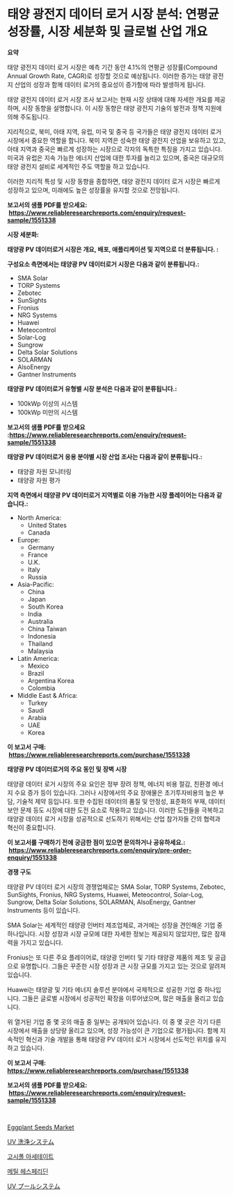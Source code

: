 <p><h1>태양 광전지 데이터 로거 시장 분석: 연평균 성장률, 시장 세분화 및 글로벌 산업 개요</h1></p><p><strong>요약</strong></p>
<p><p>태양 광전지 데이터 로거 시장은 예측 기간 동안 4.1%의 연평균 성장률(Compound Annual Growth Rate, CAGR)로 성장할 것으로 예상됩니다. 이러한 증가는 태양 광전지 산업의 성장과 함께 데이터 로거의 중요성이 증가함에 따라 발생하게 됩니다.</p><p>태양 광전지 데이터 로거 시장 조사 보고서는 현재 시장 상태에 대해 자세한 개요를 제공하며, 시장 동향을 설명합니다. 이 시장 동향은 태양 광전지 기술의 발전과 정책 지원에 의해 주도됩니다.</p><p>지리적으로, 북미, 아태 지역, 유럽, 미국 및 중국 등 국가들은 태양 광전지 데이터 로거 시장에서 중요한 역할을 합니다. 북미 지역은 성숙한 태양 광전지 산업을 보유하고 있고, 아태 지역과 중국은 빠르게 성장하는 시장으로 각자의 독특한 특징을 가지고 있습니다. 미국과 유럽은 지속 가능한 에너지 산업에 대한 투자를 늘리고 있으며, 중국은 대규모의 태양 광전지 설비로 세계적인 주도 역할을 하고 있습니다.</p><p>이러한 지리적 특성 및 시장 동향을 종합하면, 태양 광전지 데이터 로거 시장은 빠르게 성장하고 있으며, 미래에도 높은 성장률을 유지할 것으로 전망됩니다.</p></p>
<p><strong>보고서의 샘플 PDF를 받으세요: &nbsp;<a href="https://www.reliableresearchreports.com/enquiry/request-sample/1551338">https://www.reliableresearchreports.com/enquiry/request-sample/1551338</a></strong></p>
<p><strong>시장 세분화:</strong></p>
<p><strong> 태양광 PV 데이터로거 시장은 개요, 배포, 애플리케이션 및 지역으로 더 분류됩니다. :</strong></p>
<p><strong>구성요소 측면에서는 태양광 PV 데이터로거 시장은 다음과 같이 분류됩니다.:</strong></p>
<p><ul><li>SMA Solar</li><li>TORP Systems</li><li>Zebotec</li><li>SunSights</li><li>Fronius</li><li>NRG Systems</li><li>Huawei</li><li>Meteocontrol</li><li>Solar-Log</li><li>Sungrow</li><li>Delta Solar Solutions</li><li>SOLARMAN</li><li>AlsoEnergy</li><li>Gantner Instruments</li></ul></p>
<p><strong> 태양광 PV 데이터로거 유형별 시장 분석은 다음과 같이 분류됩니다.:</strong></p>
<p><ul><li>100kWp 이상의 시스템</li><li>100kWp 미만의 시스템</li></ul></p>
<p><strong>보고서의 샘플 PDF를 받으세요 :<a href="https://www.reliableresearchreports.com/enquiry/request-sample/1551338">https://www.reliableresearchreports.com/enquiry/request-sample/1551338</a></strong></p>
<p><strong> 태양광 PV 데이터로거 응용 분야별 시장 산업 조사는 다음과 같이 분류됩니다.:</strong></p>
<p><ul><li>태양광 자원 모니터링</li><li>태양광 자원 평가</li></ul></p>
<p><strong>지역 측면에서 태양광 PV 데이터로거 지역별로 이용 가능한 시장 플레이어는 다음과 같습니다.:</strong></p>
<p><ul>
    <li>
        North America:
        <ul>
            <li>United States</li>
            <li>Canada</li>
        </ul>
    </li>
    <li>
        Europe:
        <ul>
            <li>Germany</li>
            <li>France</li>
            <li>U.K.</li>
            <li>Italy</li>
            <li>Russia</li>
        </ul>
    </li>
    <li>
        Asia-Pacific:
        <ul>
            <li>China</li>
            <li>Japan</li>
            <li>South Korea</li>
            <li>India</li>
            <li>Australia</li>
            <li>China Taiwan</li>
            <li>Indonesia</li>
            <li>Thailand</li>
            <li>Malaysia</li>
        </ul>
    </li>
    <li>
        Latin America:
        <ul>
            <li>Mexico</li>
            <li>Brazil</li>
            <li>Argentina Korea</li>
            <li>Colombia</li>
        </ul>
    </li>
    <li>
        Middle East & Africa:
        <ul>
            <li>Turkey</li>
            <li>Saudi</li>
            <li>Arabia</li>
            <li>UAE</li>
            <li>Korea</li>
        </ul>
    </li>
    </ul></p>
<p><strong>이 보고서 구매: &nbsp;<a href="https://www.reliableresearchreports.com/purchase/1551338">https://www.reliableresearchreports.com/purchase/1551338</a></strong></p>
<p><strong>태양광 PV 데이터로거의 주요 동인 및 장벽 시장</strong></p>
<p><p>태양광 데이터 로거 시장의 주요 요인은 정부 장려 정책, 에너지 비용 절감, 친환경 에너지 수요 증가 등이 있습니다. 그러나 시장에서의 주요 장애물은 초기투자비용의 높은 부담, 기술적 제약 등입니다. 또한 수집된 데이터의 품질 및 안정성, 표준화의 부재, 데이터 보안 문제 등도 시장에 대한 도전 요소로 작용하고 있습니다. 이러한 도전들을 극복하고 태양광 데이터 로거 시장을 성공적으로 선도하기 위해서는 산업 참가자들 간의 협력과 혁신이 중요합니다.</p></p>
<p><strong>이 보고서를 구매하기 전에 궁금한 점이 있으면 문의하거나 공유하세요.: &nbsp;<a href="https://www.reliableresearchreports.com/enquiry/pre-order-enquiry/1551338">https://www.reliableresearchreports.com/enquiry/pre-order-enquiry/1551338</a></strong></p>
<p><strong>경쟁 구도</strong></p>
<p><p>태양광 PV 데이터 로거 시장의 경쟁업체로는 SMA Solar, TORP Systems, Zebotec, SunSights, Fronius, NRG Systems, Huawei, Meteocontrol, Solar-Log, Sungrow, Delta Solar Solutions, SOLARMAN, AlsoEnergy, Gantner Instruments 등이 있습니다. </p><p>SMA Solar는 세계적인 태양광 인버터 제조업체로, 과거에는 성장을 견인해온 기업 중 하나입니다. 시장 성장과 시장 규모에 대한 자세한 정보는 제공되지 않았지만, 많은 잠재력을 가지고 있습니다.</p><p>Fronius는 또 다른 주요 플레이어로, 태양광 인버터 및 기타 태양광 제품의 제조 및 공급으로 유명합니다. 그들은 꾸준한 시장 성장과 큰 시장 규모를 가지고 있는 것으로 알려져 있습니다.</p><p>Huawei는 태양광 및 기타 에너지 솔루션 분야에서 국제적으로 성공한 기업 중 하나입니다. 그들은 글로벌 시장에서 성공적인 확장을 이루어냈으며, 많은 매출을 올리고 있습니다.</p><p>위 열거된 기업 중 몇 곳의 매출 중 일부는 공개되어 있습니다. 이 중 몇 곳은 각기 다른 시장에서 매출을 상당량 올리고 있으며, 성장 가능성이 큰 기업으로 평가됩니다. 함께 지속적인 혁신과 기술 개발을 통해 태양광 PV 데이터 로거 시장에서 선도적인 위치를 유지하고 있습니다.</p></p>
<p><strong>이 보고서 구매: &nbsp; <a href="https://www.reliableresearchreports.com/purchase/1551338">https://www.reliableresearchreports.com/purchase/1551338</a></strong></p>
<p><strong>보고서의 샘플 PDF를 받으세요: &nbsp;<a href="https://www.reliableresearchreports.com/enquiry/request-sample/1551338">https://www.reliableresearchreports.com/enquiry/request-sample/1551338</a></strong><strong></strong></p>
<p>&nbsp;</p>
<p><p><a href="https://issuu.com/reportprime-2/docs/eggplant-seeds-market-size-2030.pptx">Eggplant Seeds Market</a></p><p><a href="https://github.com/mcbeesbxa270/Market-Research-Report-List-1/blob/main/34840607578.md">UV 洗浄システム</a></p><p><a href="https://github.com/vsn7qpua81q/Market-Research-Report-List-1/blob/main/62959176792.md">고시폴 아세테이트</a></p><p><a href="https://github.com/Elenrrera7685/Market-Research-Report-List-1/blob/main/68601486793.md">메틸 헤스페리딘</a></p><p><a href="https://github.com/EmoryYundt1935/Market-Research-Report-List-1/blob/main/45248327579.md">UV プールシステム</a></p></p>